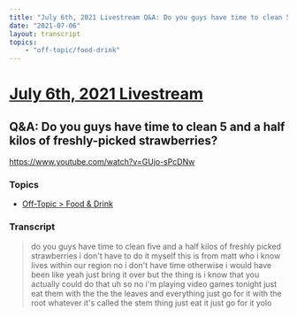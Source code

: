 ```yaml
---
title: "July 6th, 2021 Livestream Q&A: Do you guys have time to clean 5 and a half kilos of freshly-picked strawberries?"
date: "2021-07-06"
layout: transcript
topics:
    - "off-topic/food-drink"
---
```

# [July 6th, 2021 Livestream](../2021-07-06.md)
## Q&A: Do you guys have time to clean 5 and a half kilos of freshly-picked strawberries?
https://www.youtube.com/watch?v=GUjo-sPcDNw

### Topics
* [Off-Topic > Food & Drink](../topics/off-topic/food-drink.md)

### Transcript

> do you guys have time to clean five and a half kilos of freshly picked strawberries i don't have to do it myself this is from matt who i know lives within our region no i don't have time otherwise i would have been like yeah just bring it over but the thing is i know that you actually could do that uh so no i'm playing video games tonight just eat them with the the the leaves and everything just go for it with the root whatever it's called the stem thing just eat it just go for it yolo
